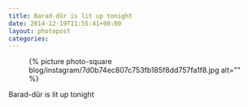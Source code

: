 ```yaml
---
title: Barad-dûr is lit up tonight
date: 2014-12-19T11:55:41+00:00
layout: photopost
categories:
---
```


<figure class="photo photo--square">
  {% picture photo-square blog/instagram/7d0b74ec807c753fb185f8dd757fa1f8.jpg alt="" %}
</figure>

Barad-dûr is lit up tonight
